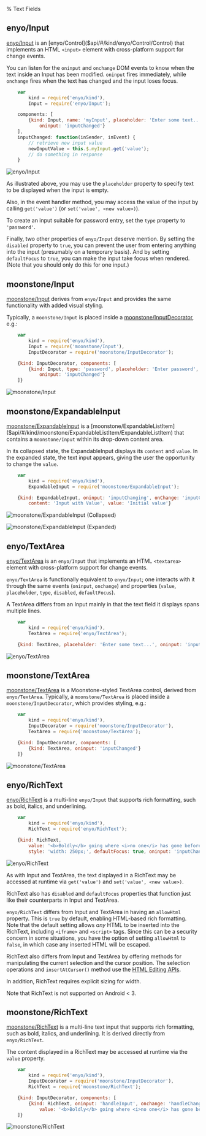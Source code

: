 % Text Fields

## enyo/Input

[enyo/Input]($api/#/kind/enyo/Input/Input) is an [enyo/Control]($api/#/kind/enyo/Control/Control)
that implements an HTML `<input>` element with cross-platform support for change
events.

You can listen for the `oninput` and `onchange` DOM events to know when the text
inside an Input has been modified.  `oninput` fires immediately, while
`onchange` fires when the text has changed and the input loses focus.

```javascript
    var
        kind = require('enyo/kind'),
        Input = require('enyo/Input');

    components: [
        {kind: Input, name: 'myInput', placeholder: 'Enter some text...',
            oninput: 'inputChanged'}
    ],
    inputChanged: function(inSender, inEvent) {
        // retrieve new input value
        newInputValue = this.$.myInput.get('value');
        // do something in response
    }
```

![_enyo/Input_](../../assets/enyo-input.png)

As illustrated above, you may use the `placeholder` property to specify text to
be displayed when the input is empty.

Also, in the event handler method, you may access the value of the input by
calling `get('value')` (or `set('value', <new value>)`).

To create an input suitable for password entry, set the `type` property to
`'password'`.

Finally, two other properties of `enyo/Input` deserve mention.  By setting the
`disabled` property to `true`, you can prevent the user from entering anything
into the input (presumably on a temporary basis).  And by setting `defaultFocus`
to `true`, you can make the input take focus when rendered.  (Note that you
should only do this for one input.)

## moonstone/Input

[moonstone/Input]($api/#/kind/moonstone/Input/Input) derives from `enyo/Input`
and provides the same functionality with added visual styling.

Typically, a `moonstone/Input` is placed inside a
[moonstone/InputDecorator]($api/#/kind/moonstone/InputDecorator/InputDecorator),
e.g.:

```javascript
    var
        kind = require('enyo/kind'),
        Input = require('moonstone/Input'),
        InputDecorator = require('moonstone/InputDecorator');

    {kind: InputDecorator, components: [
        {kind: Input, type: 'password', placeholder: 'Enter password',
            oninput: 'inputChanged'}
    ]}
```

![_moonstone/Input_](../../assets/input.png)

## moonstone/ExpandableInput

[moonstone/ExpandableInput]($api/#/kind/moonstone/ExpandableInput/ExpandableInput)
is a [moonstone/ExpandableListItem]($api/#/kind/moonstone/ExpandableListItem/ExpandableListItem)
that contains a `moonstone/Input` within its drop-down content area.

In its collapsed state, the ExpandableInput displays its `content` and `value`.
In the expanded state, the text input appears, giving the user the opportunity
to change the `value`.

```javascript
    var
        kind = require('enyo/kind'),
        ExpandableInput = require('moonstone/ExpandableInput');

    {kind: ExpandableInput, oninput: 'inputChanging', onChange: 'inputChanged',
        content: 'Input with Value', value: 'Initial value'}
```

![_moonstone/ExpandableInput (Collapsed)_](../../assets/expandable-input-collapsed.png)

![_moonstone/ExpandableInput (Expanded)_](../../assets/expandable-input-expanded.png)

## enyo/TextArea

[enyo/TextArea]($api/#/kind/enyo/TextArea/TextArea) is an `enyo/Input` that
implements an HTML `<textarea>` element with cross-platform support for change
events.

`enyo/TextArea` is functionally equivalent to `enyo/Input`; one interacts with
it through the same events (`oninput`, `onchange`) and properties (`value`,
`placeholder`, `type`, `disabled`, `defaultFocus`).

A TextArea differs from an Input mainly in that the text field it displays spans
multiple lines.

```javascript
    var
        kind = require('enyo/kind'),
        TextArea = require('enyo/TextArea');

    {kind: TextArea, placeholder: 'Enter some text...', oninput: 'inputChanged'}
```

![_enyo/TextArea_](../../assets/enyo-text-area.png)

## moonstone/TextArea

[moonstone/TextArea]($api/#/kind/moonstone/TextArea/TextArea) is a
Moonstone-styled TextArea control, derived from `enyo/TextArea`.  Typically, a
`moonstone/TextArea` is placed inside a `moonstone/InputDecorator`, which
provides styling, e.g.:

```javascript
    var
        kind = require('enyo/kind'),
        InputDecorator = require('moonstone/InputDecorator'),
        TextArea = require('moonstone/TextArea');

    {kind: InputDecorator, components: [
        {kind: TextArea, oninput: 'inputChanged'}
    ]}
```

![_moonstone/TextArea_](../../assets/text-area.png)

## enyo/RichText

[enyo/RichText]($api/#/kind/enyo/RichText/RichText) is a multi-line `enyo/Input`
that supports rich formatting, such as bold, italics, and underlining.

```javascript
    var
        kind = require('enyo/kind'),
        RichText = require('enyo/RichText');

    {kind: RichText,
        value: '<b>Boldly</b> going where <i>no one</i> has gone before',
        style: 'width: 250px;', defaultFocus: true, oninput: 'inputChanged'}
```

![_enyo/RichText_](../../assets/enyo-rich-text.png)

As with Input and TextArea, the text displayed in a RichText may be accessed at
runtime via `get('value')` and `set('value', <new value>)`.

RichText also has `disabled` and `defaultFocus` properties that function just
like their counterparts in Input and TextArea.

`enyo/RichText` differs from Input and TextArea in having an `allowHtml`
property.  This is `true` by default, enabling HTML-based rich formatting.  Note
that the default setting allows *any* HTML to be inserted into the RichText,
including `<iframe>` and `<script>` tags.  Since this can be a security concern
in some situations, you have the option of setting `allowHtml` to `false`, in
which case any inserted HTML will be escaped.

RichText also differs from Input and TextArea by offering methods for
manipulating the current selection and the cursor position.  The selection
operations and `insertAtCursor()` method use the [HTML Editing
APIs](https://dvcs.w3.org/hg/editing/raw-file/tip/editing.html#selections).

In addition, RichText requires explicit sizing for width.

Note that RichText is not supported on Android < 3.

## moonstone/RichText

[moonstone/RichText]($api/#/kind/moonstone/RichText/RichText) is a multi-line
text input that supports rich formatting, such as bold, italics, and
underlining.  It is derived directly from `enyo/RichText`.

The content displayed in a RichText may be accessed at runtime via the `value`
property.

```javascript
    var
        kind = require('enyo/kind'),
        InputDecorator = require('moonstone/InputDecorator'),
        RichText = require('moonstone/RichText');

    {kind: InputDecorator, components: [
        {kind: RichText, oninput: 'handleInput', onchange: 'handleChange',
            value: '<b>Boldly</b> going where <i>no one</i> has gone before'}
    ]}
```

![_moonstone/RichText_](../../assets/rich-text.png)
